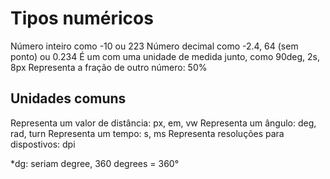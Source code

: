 # Tipos numéricos

<integer> Número inteiro como -10 ou 223
<number> Número decimal como -2.4, 64 (sem ponto) ou 0.234
<dimension> É um <number> com uma unidade de medida junto, como 90deg, 2s, 8px
<percentagem> Representa a fração de outro número: 50%

## Unidades comuns

<length> Representa um valor de distância: px, em, vw
<angle> Representa um ângulo: deg, rad, turn
<time> Representa um tempo: s, ms
<resolution> Representa resoluções para dispostivos: dpi

*dg: seriam degree, 360 degrees = 360°